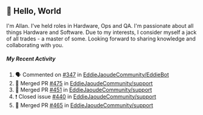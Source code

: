 ## :wave: Hello, World

I'm Allan. I've held roles in Hardware, Ops and QA. I'm passionate about all things Hardware and Software. Due to my interests, I consider myself a jack of all trades - a master of some. Looking forward to sharing knowledge and collaborating with you.

##### My Recent Activity
<!--START_SECTION:activity-->
1. 🗣 Commented on [#347](https://github.com/EddieJaoudeCommunity/EddieBot/issues/347) in [EddieJaoudeCommunity/EddieBot](https://github.com/EddieJaoudeCommunity/EddieBot)
2. 🎉 Merged PR [#475](https://github.com/EddieJaoudeCommunity/support/pull/475) in [EddieJaoudeCommunity/support](https://github.com/EddieJaoudeCommunity/support)
3. 🎉 Merged PR [#451](https://github.com/EddieJaoudeCommunity/support/pull/451) in [EddieJaoudeCommunity/support](https://github.com/EddieJaoudeCommunity/support)
4. ❗️ Closed issue [#440](https://github.com/EddieJaoudeCommunity/support/issues/440) in [EddieJaoudeCommunity/support](https://github.com/EddieJaoudeCommunity/support)
5. 🎉 Merged PR [#465](https://github.com/EddieJaoudeCommunity/support/pull/465) in [EddieJaoudeCommunity/support](https://github.com/EddieJaoudeCommunity/support)
<!--END_SECTION:activity-->

<!--
**AllanRegush/AllanRegush** is a ✨ _special_ ✨ repository because its `README.md` (this file) appears on your GitHub profile.

Here are some ideas to get you started:

- 🔭 I’m currently working on ...
- 🌱 I’m currently learning ...
- 👯 I’m looking to collaborate on ...
- 🤔 I’m looking for help with ...
- 💬 Ask me about ...
- 📫 How to reach me: ...
- 😄 Pronouns: ...
- ⚡ Fun fact: ...
-->
